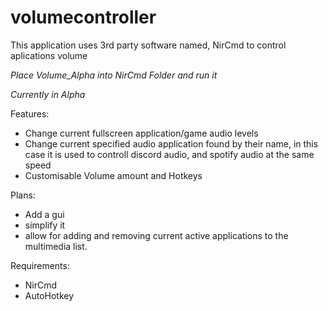 # volumecontroller

This application uses 3rd party software named, NirCmd to control aplications volume

*Place Volume_Alpha into NirCmd Folder and run it*

*Currently in Alpha*

Features: 
- Change current fullscreen application/game audio levels
- Change current specified audio application found by their name, in this case it is used to controll discord audio, and spotify audio at the same speed
- Customisable Volume amount and Hotkeys

Plans:
- Add a gui
- simplify it
- allow for adding and removing current active applications to the multimedia list.
 
Requirements:
- NirCmd
- AutoHotkey

